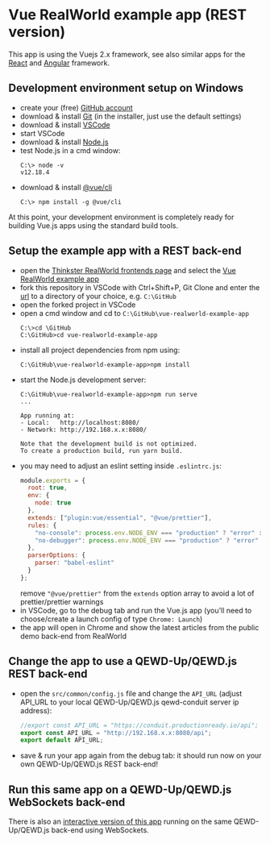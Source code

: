 # Vue RealWorld example app (REST version)

This app is using the Vuejs 2.x framework, see also similar apps for the [React](ReactRealWorldConduit.md) and [Angular](AngularRealWorldConduit.md) framework.

## Development environment setup on Windows

- create your (free) [GitHub account](https://github.com)
- download & install [Git](https://git-scm.com/downloads) (in the installer, just use the default settings)
- download & install [VSCode](https://code.visualstudio.com)
- start VSCode
- download & install [Node.js](https://nodejs.org)
- test Node.js in a cmd window:
  ```
  C:\> node -v
  v12.18.4
  ```
- download & install [@vue/cli](https://cli.vuejs.org/)
  ```
  C:\> npm install -g @vue/cli
  ```
At this point, your development environment is completely ready for building Vue.js apps using the standard build tools.

## <a name="setup"></a>Setup the example app with a REST back-end

- open the [Thinkster RealWorld frontends page](https://github.com/gothinkster/realworld#frontends) and select the [Vue RealWorld example app](https://github.com/gothinkster/vue-realworld-example-app)
- fork this repository in VSCode with Ctrl+Shift+P, Git Clone and enter the [url](https://github.com/gothinkster/vue-realworld-example-app) to a directory of your choice, e.g. `C:\GitHub`
- open the forked project in VSCode
- open a cmd window and cd to `C:\GitHub\vue-realworld-example-app`
  ```
  C:\>cd \GitHub
  C:\GitHub>cd vue-realworld-example-app
  ```
- install all project dependencies from npm using:
  ```
  C:\GitHub\vue-realworld-example-app>npm install
  ```
- start the Node.js development server:
  ```
  C:\GitHub\vue-realworld-example-app>npm run serve
  ...

  App running at:
  - Local:   http://localhost:8080/
  - Network: http://192.168.x.x:8080/

  Note that the development build is not optimized.
  To create a production build, run yarn build.
  ```
- you may need to adjust an eslint setting inside `.eslintrc.js`:
  ```javascript
  module.exports = {
    root: true,
    env: {
      node: true
    },
    extends: ["plugin:vue/essential", "@vue/prettier"],
    rules: {
      "no-console": process.env.NODE_ENV === "production" ? "error" : "off",
      "no-debugger": process.env.NODE_ENV === "production" ? "error" : "off"
    },
    parserOptions: {
      parser: "babel-eslint"
    }
  };
  ```
  remove `"@vue/prettier"` from the `extends` option array to avoid a lot of prettier/prettier warnings
- in VSCode, go to the debug tab and run the Vue.js app (you'll need to choose/create a launch config of type `Chrome: Launch`)
- the app will open in Chrome and show the latest articles from the public demo back-end from RealWorld

## Change the app to use a QEWD-Up/QEWD.js REST back-end

- open the `src/common/config.js` file and change the `API_URL` (adjust API_URL to your local QEWD-Up/QEWD.js qewd-conduit server ip address):
  ```javascript
  //export const API_URL = "https://conduit.productionready.io/api";
  export const API_URL = "http://192.168.x.x:8080/api";
  export default API_URL;
  ```
- save & run your app again from the debug tab: it should run now on your own QEWD-Up/QEWD.js REST back-end!

## Run this same app on a QEWD-Up/QEWD.js WebSockets back-end

There is also an [interactive version of this app](VueRealWorldConduitWS.md) running on the same QEWD-Up/QEWD.js back-end using WebSockets.
